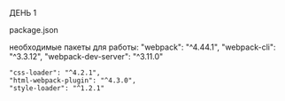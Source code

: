 ДЕНЬ 1

package.json


необходимые пакеты для работы:
    "webpack": "^4.44.1",
    "webpack-cli": "^3.3.12",
    "webpack-dev-server": "^3.11.0"

    "css-loader": "^4.2.1",
    "html-webpack-plugin": "^4.3.0",
    "style-loader": "^1.2.1"